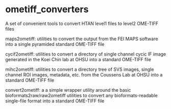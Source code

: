 # ometiff_converters
A set of convenient tools to convert HTAN level1 files to level2 OME-TIFF files

maps2ometiff: utilities to convert the output from the FEI MAPS software into a single pyramided standard OME-TIFF file

cycif2ometiff: utilities to convert a directory of single channel cycic IF image generated in the Koei Chin lab at OHSU into a standard OME-TIFF file

mihc2ometiff: utilities to convert a directory tree of SVS images, single channel ROI images, metadata, etc. from the Coussens Lab at OHSU into a standard OME-TIFF file

convert2ometiff: a a simple wrapper utility around the basic bioformats2raw/raw2ometiff utilities to convert any bioformats-readable single-file format into a standard OME-TIFF file

